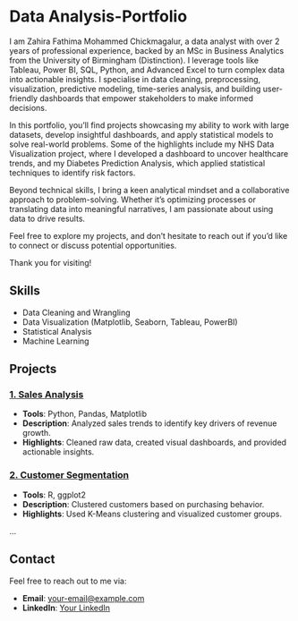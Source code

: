 # Data Analysis-Portfolio

I am Zahira Fathima Mohammed Chickmagalur, a data analyst with over 2 years of professional experience, backed by an MSc in Business Analytics from the University of Birmingham (Distinction). I leverage tools like Tableau, Power BI, SQL, Python, and Advanced Excel to turn complex data into actionable insights. I specialise in data cleaning, preprocessing, visualization, predictive modeling, time-series analysis, and building user-friendly dashboards that empower stakeholders to make informed decisions.

In this portfolio, you’ll find projects showcasing my ability to work with large datasets, develop insightful dashboards, and apply statistical models to solve real-world problems. Some of the highlights include my NHS Data Visualization project, where I developed a dashboard to uncover healthcare trends, and my Diabetes Prediction Analysis, which applied statistical techniques to identify risk factors.

Beyond technical skills, I bring a keen analytical mindset and a collaborative approach to problem-solving. Whether it’s optimizing processes or translating data into meaningful narratives, I am passionate about using data to drive results.

Feel free to explore my projects, and don’t hesitate to reach out if you’d like to connect or discuss potential opportunities.

Thank you for visiting!

## Skills
- Data Cleaning and Wrangling
- Data Visualization (Matplotlib, Seaborn, Tableau, PowerBI)
- Statistical Analysis
- Machine Learning

## Projects
### [1. Sales Analysis](./Sales_Analysis)
- **Tools**: Python, Pandas, Matplotlib
- **Description**: Analyzed sales trends to identify key drivers of revenue growth.
- **Highlights**: Cleaned raw data, created visual dashboards, and provided actionable insights.

### [2. Customer Segmentation](./Customer_Segmentation)
- **Tools**: R, ggplot2
- **Description**: Clustered customers based on purchasing behavior.
- **Highlights**: Used K-Means clustering and visualized customer groups.

...

## Contact
Feel free to reach out to me via:
- **Email**: your-email@example.com
- **LinkedIn**: [Your LinkedIn](https://www.linkedin.com/in/your-profile)
